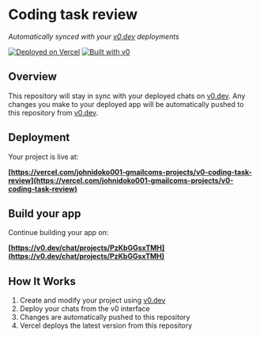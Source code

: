 # Coding task review

*Automatically synced with your [v0.dev](https://v0.dev) deployments*

[![Deployed on Vercel](https://img.shields.io/badge/Deployed%20on-Vercel-black?style=for-the-badge&logo=vercel)](https://vercel.com/johnidoko001-gmailcoms-projects/v0-coding-task-review)
[![Built with v0](https://img.shields.io/badge/Built%20with-v0.dev-black?style=for-the-badge)](https://v0.dev/chat/projects/PzKbGGsxTMH)

## Overview

This repository will stay in sync with your deployed chats on [v0.dev](https://v0.dev).
Any changes you make to your deployed app will be automatically pushed to this repository from [v0.dev](https://v0.dev).

## Deployment

Your project is live at:

**[https://vercel.com/johnidoko001-gmailcoms-projects/v0-coding-task-review](https://vercel.com/johnidoko001-gmailcoms-projects/v0-coding-task-review)**

## Build your app

Continue building your app on:

**[https://v0.dev/chat/projects/PzKbGGsxTMH](https://v0.dev/chat/projects/PzKbGGsxTMH)**

## How It Works

1. Create and modify your project using [v0.dev](https://v0.dev)
2. Deploy your chats from the v0 interface
3. Changes are automatically pushed to this repository
4. Vercel deploys the latest version from this repository